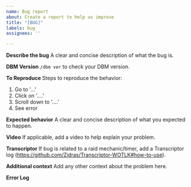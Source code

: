 ```yaml
---
name: Bug report
about: Create a report to help us improve
title: "[BUG]"
labels: bug
assignees: ''

---
```


**Describe the bug**
A clear and concise description of what the bug is.

**DBM Version**
`/dbm ver` to check your DBM version.

**To Reproduce**
Steps to reproduce the behavior:
1. Go to '...'
2. Click on '....'
3. Scroll down to '....'
4. See error

**Expected behavior**
A clear and concise description of what you expected to happen.

**Video**
If applicable, add a video to help explain your problem.

**Transcriptor**
If bug is related to a raid mechanic/timer, add a Transcriptor log (https://github.com/Zidras/Transcriptor-WOTLK#how-to-use).

**Additional context**
Add any other context about the problem here.

**Error Log**
<!--- If you received an error then please post it in the empty space below, -->
<!--- so that the error is wrapped in the 3 backquotes (before and after) -->
```

```
